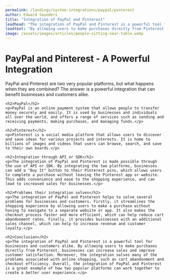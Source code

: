 ```yaml
---
permalink: /landings/system-integrations/paypal/pinterest
author: Edward Saunders
title: "Integration of PayPal and Pinterest"
leadhead: "The integration of PayPal and Pinterest is a powerful tool for businesses and customers alike"
leadtext: "By allowing users to make purchases directly from Pinterest, businesses can increase sales and improve customer satisfaction. Moreover, the integration solves many of the problems associated with online shopping, such as cart abandonment and checkout efficiency. Overall, the integration of PayPal and Pinterest is a great example of how two popular platforms can work together to create a better user experience."
image: /assets/images/articles/people-sitting-near-table.webp
---
```

<div class="arttext">    <h1>PayPal and Pinterest - A Powerful Integration</h1>
    <p>PayPal and Pinterest are two very popular platforms, but what happens when they are combined? The answer is a powerful integration that can benefit businesses and customers alike.</p>
    
    <h2>PayPal</h2>
    <p>PayPal is an online payment system that allows people to transfer money securely and easily. It is used by businesses and individuals all over the world, and offers a range of services such as sending and receiving payments, making purchases, and managing funds.</p>
    
    <h2>Pinterest</h2>
    <p>Pinterest is a social media platform that allows users to discover and save ideas for various projects and interests. It is home to billions of images and videos that users can browse, search, and save to their own boards.</p>
    
    <h2>Integration through API or SDK</h2>
    <p>The integration of PayPal and Pinterest is made possible through the use of API or SDK. By integrating the two platforms, businesses can add a "Buy It" button to their Pinterest pins, which allows users to complete a purchase without leaving the Pinterest app or website. This adds convenience and ease to the shopping experience, and can lead to increased sales for businesses.</p>
    
    <h2>Problems their integration solves</h2>
    <p>The integration of PayPal and Pinterest helps to solve several problems for businesses and customers. Firstly, it streamlines the shopping experience by allowing users to make a purchase without having to navigate to a separate website or app. It also makes the checkout process faster and more efficient, which can help reduce cart abandonment rates. Finally, it provides businesses with an additional sales channel, which can help to increase revenue and customer loyalty.</p>
    
    <h2>Conclusion</h2>
    <p>The integration of PayPal and Pinterest is a powerful tool for businesses and customers alike. By allowing users to make purchases directly from Pinterest, businesses can increase sales and improve customer satisfaction. Moreover, the integration solves many of the problems associated with online shopping, such as cart abandonment and checkout efficiency. Overall, the integration of PayPal and Pinterest is a great example of how two popular platforms can work together to create a better user experience.</p>
</div>